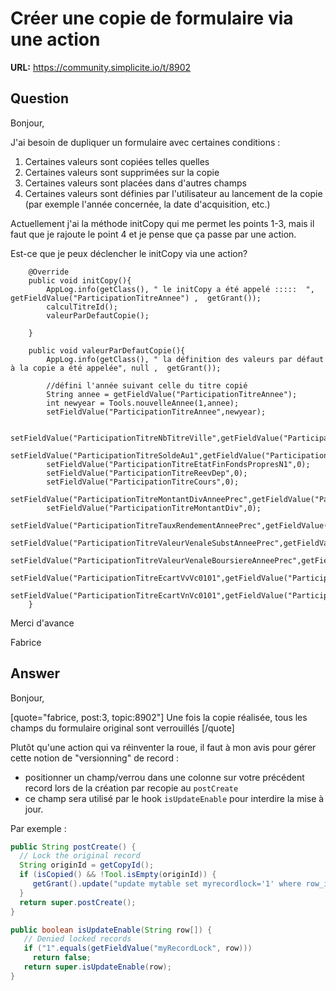 # Créer une copie de formulaire via une action

**URL:** https://community.simplicite.io/t/8902

## Question
Bonjour,

J'ai besoin de dupliquer un formulaire avec certaines conditions :

1. Certaines valeurs sont copiées telles quelles
2. Certaines valeurs sont supprimées sur la copie
3. Certaines valeurs sont placées dans d'autres champs
4. Certaines valeurs sont définies par l'utilisateur au lancement de la copie (par exemple l'année concernée, la date d'acquisition, etc.)

Actuellement j'ai la méthode initCopy qui me permet les points 1-3, mais il faut que je rajoute le point 4 et je pense que ça passe par une action.

Est-ce que je peux déclencher le initCopy via une action?

```
	@Override
	public void initCopy(){
		AppLog.info(getClass(), " le initCopy a été appelé :::::  ", getFieldValue("ParticipationTitreAnnee") ,  getGrant());
	    calculTitreId();
	    valeurParDefautCopie();
	
	}

```

```
	public void valeurParDefautCopie(){
		AppLog.info(getClass(), " la définition des valeurs par défaut à la copie a été appelée", null ,  getGrant());
		
		//défini l'année suivant celle du titre copié
 	    String annee = getFieldValue("ParticipationTitreAnnee");
 	    int newyear = Tools.nouvelleAnnee(1,annee);
        setFieldValue("ParticipationTitreAnnee",newyear);
        
    	setFieldValue("ParticipationTitreNbTitreVille",getFieldValue("ParticipationTitreNbTitreVilleTotal"));
        setFieldValue("ParticipationTitreSoldeAu1",getFieldValue("ParticipationTitreSoldeActuel"));
        setFieldValue("ParticipationTitreEtatFinFondsPropresN1",0);
        setFieldValue("ParticipationTitreReevDep",0);
        setFieldValue("ParticipationTitreCours",0);
        setFieldValue("ParticipationTitreMontantDivAnneePrec",getFieldValue("ParticipationTitreMontantDiv"));
        setFieldValue("ParticipationTitreMontantDiv",0);
        setFieldValue("ParticipationTitreTauxRendementAnneePrec",getFieldValue("ParticipationTitreTauxRendement"));
        setFieldValue("ParticipationTitreValeurVenaleSubstAnneePrec",getFieldValue("ParticipationTitreValeurVenaleSubst"));
        setFieldValue("ParticipationTitreValeurVenaleBoursiereAnneePrec",getFieldValue("ParticipationTitreValeurVenaleBoursiere"));
        setFieldValue("ParticipationTitreEcartVvVc0101",getFieldValue("ParticipationTitreEcartVvVc3112"));
        setFieldValue("ParticipationTitreEcartVnVc0101",getFieldValue("ParticipationTitreEcartVnVc3112"));
	}

```

Merci d'avance

Fabrice

## Answer
Bonjour,

[quote="fabrice, post:3, topic:8902"]
Une fois la copie réalisée, tous les champs du formulaire original sont verrouillés
[/quote]

Plutôt qu'une action qui va réinventer la roue, il faut à mon avis pour gérer cette notion de "versionning" de record :

- positionner un champ/verrou dans une colonne sur votre précédent record lors de la création par recopie au `postCreate`
- ce champ sera utilisé par le hook `isUpdateEnable` pour interdire la mise à jour.

Par exemple :

```java
public String postCreate() {
  // Lock the original record
  String originId = getCopyId();
  if (isCopied() && !Tool.isEmpty(originId)) {
     getGrant().update("update mytable set myrecordlock='1' where row_id="+Tool.toSQL(originId));
  }
  return super.postCreate();
}

public boolean isUpdateEnable(String row[]) {
   // Denied locked records
   if ("1".equals(getFieldValue("myRecordLock", row)))
     return false;
   return super.isUpdateEnable(row);
}
```
